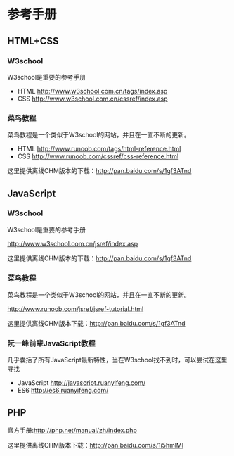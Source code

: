 # 参考手册


## HTML+CSS

### W3school

W3school是重要的参考手册

- HTML http://www.w3school.com.cn/tags/index.asp
- CSS http://www.w3school.com.cn/cssref/index.asp

### 菜鸟教程

菜鸟教程是一个类似于W3school的网站，并且在一直不断的更新。

- HTML http://www.runoob.com/tags/html-reference.html
- CSS http://www.runoob.com/cssref/css-reference.html

这里提供离线CHM版本的下载：http://pan.baidu.com/s/1gf3ATnd



## JavaScript

### W3school

W3school是重要的参考手册

http://www.w3school.com.cn/jsref/index.asp

这里提供离线CHM版本的下载：http://pan.baidu.com/s/1gf3ATnd

### 菜鸟教程

菜鸟教程是一个类似于W3school的网站，并且在一直不断的更新。

http://www.runoob.com/jsref/jsref-tutorial.html

这里提供离线CHM版本下载：http://pan.baidu.com/s/1gf3ATnd

### 阮一峰前辈JavaScript教程

几乎囊括了所有JavaScript最新特性，当在W3school找不到时，可以尝试在这里寻找

- JavaScript http://javascript.ruanyifeng.com/
- ES6 http://es6.ruanyifeng.com/


## PHP

官方手册:http://php.net/manual/zh/index.php

这里提供离线CHM版本下载：http://pan.baidu.com/s/1i5hmlMl








